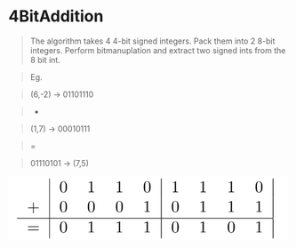 # 4BitAddition

> The algorithm takes 4 4-bit signed integers. Pack them into 2 8-bit integers. Perform bitmanuplation and extract two signed ints from the 8 bit int.

> Eg.

> (6,-2) -> 01101110

> +

> (1,7)  -> 00010111

> =

> 01110101 -> (7,5)

![](image1.png)
